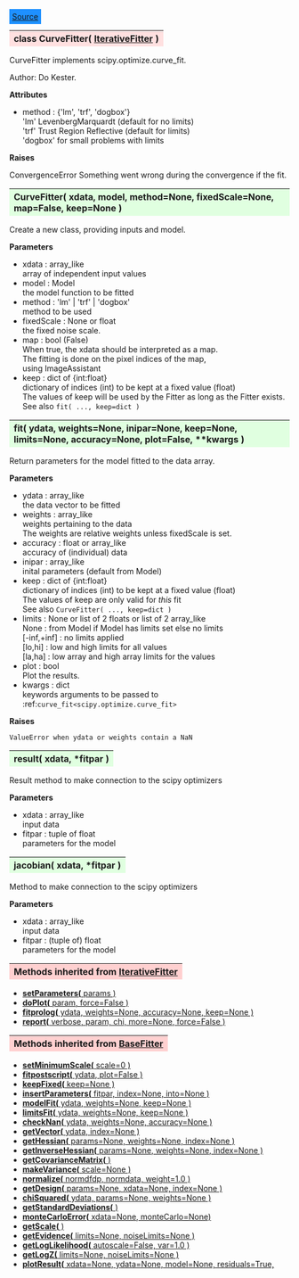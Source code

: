 ---
---

<div class="button">
  <span style="background-color: DodgerBlue; color: White;  border:5px solid DodgerBlue">
<a href=https://github.com/dokester/BayesicFitting/blob/master/BayesicFitting/source/CurveFitter.py target=_blank>Source</a></span></div>

<a name="CurveFitter"></a>
<table><thead style="background-color:#FFE0E0; width:100%"><tr><th style="text-align:left">
<strong>class CurveFitter(</strong> <a href="./IterativeFitter.html">IterativeFitter</a> )
</th></tr></thead></table>
<p>

CurveFitter implements scipy.optimize.curve_fit.

Author:      Do Kester.

<b>Attributes</b>

* method  :  {'lm', 'trf', 'dogbox'}<br>
    'lm'        LevenbergMarquardt (default for no limits)<br>
    'trf'       Trust Region Reflective (default for limits)<br>
    'dogbox'    for small problems with limits<br>

<b>Raises</b>

ConvergenceError    Something went wrong during the convergence if the fit.


<a name="CurveFitter"></a>
<table><thead style="background-color:#E0FFE0; width:100%"><tr><th style="text-align:left">
<strong>CurveFitter(</strong> xdata, model, method=None, fixedScale=None, map=False, keep=None )
</th></tr></thead></table>
<p>

Create a new class, providing inputs and model.

<b>Parameters</b>

* xdata  :  array_like<br>
    array of independent input values<br>
* model  :  Model<br>
    the model function to be fitted<br>
* method  :  'lm' | 'trf' | 'dogbox'<br>
    method to be used<br>
* fixedScale  :  None or float<br>
    the fixed noise scale.<br>
* map  :  bool (False)<br>
    When true, the xdata should be interpreted as a map.<br>
    The fitting is done on the pixel indices of the map,<br>
    using ImageAssistant<br>
* keep  :  dict of {int:float}<br>
    dictionary of indices (int) to be kept at a fixed value (float)<br>
    The values of keep will be used by the Fitter as long as the Fitter exists.<br>
    See also `fit( ..., keep=dict )`<br>


<a name="fit"></a>
<table><thead style="background-color:#E0FFE0; width:100%"><tr><th style="text-align:left">
<strong>fit(</strong> ydata, weights=None, inipar=None, keep=None, limits=None,
 accuracy=None, plot=False, **kwargs )
</th></tr></thead></table>
<p>

Return      parameters for the model fitted to the data array.

<b>Parameters</b>

* ydata  :  array_like<br>
    the data vector to be fitted<br>
* weights  :  array_like<br>
    weights pertaining to the data<br>
    The weights are relative weights unless fixedScale is set.<br>
* accuracy  :  float or array_like<br>
    accuracy of (individual) data<br>
* inipar  :  array_like<br>
    inital parameters (default from Model)<br>
* keep  :   dict of {int:float}<br>
    dictionary of indices (int) to be kept at a fixed value (float)<br>
    The values of keep are only valid for *this* fit<br>
    See also `CurveFitter( ..., keep=dict )`<br>
* limits  :  None or list of 2 floats or list of 2 array_like<br>
    None :        from Model if Model has limits set else no limits<br>
    [-inf,+inf] : no limits applied<br>
    [lo,hi] :     low and high limits for all values<br>
    [la,ha] :     low array and high array limits for the values<br>
* plot  :  bool<br>
    Plot the results.<br>
* kwargs  :  dict<br>
    keywords arguments to be passed to :ref:`curve_fit<scipy.optimize.curve_fit>`<br>

<b>Raises</b>

    ValueError when ydata or weights contain a NaN

<a name="result"></a>
<table><thead style="background-color:#E0FFE0; width:100%"><tr><th style="text-align:left">
<strong>result(</strong> xdata, *fitpar ) 
</th></tr></thead></table>
<p>

Result method to make connection to the scipy optimizers

<b>Parameters</b>

* xdata  :  array_like<br>
    input data<br>
* fitpar  :  tuple of float<br>
    parameters for the model

<a name="jacobian"></a>
<table><thead style="background-color:#E0FFE0; width:100%"><tr><th style="text-align:left">
<strong>jacobian(</strong> xdata, *fitpar ) 
</th></tr></thead></table>
<p>

Method to make connection to the scipy optimizers

<b>Parameters</b>

* xdata  :  array_like<br>
    input data<br>
* fitpar  :  (tuple of) float<br>
    parameters for the model

<table><thead style="background-color:#FFD0D0; width:100%"><tr><th style="text-align:left">
<strong>Methods inherited from</strong> <a href="./IterativeFitter.html">IterativeFitter</a></th></tr></thead></table>


* [<strong>setParameters(</strong> params )](./IterativeFitter.md#setParameters)
* [<strong>doPlot(</strong> param, force=False )](./IterativeFitter.md#doPlot)
* [<strong>fitprolog(</strong> ydata, weights=None, accuracy=None, keep=None ) ](./IterativeFitter.md#fitprolog)
* [<strong>report(</strong> verbose, param, chi, more=None, force=False ) ](./IterativeFitter.md#report)


<table><thead style="background-color:#FFD0D0; width:100%"><tr><th style="text-align:left">
<strong>Methods inherited from</strong> <a href="./BaseFitter.html">BaseFitter</a></th></tr></thead></table>


* [<strong>setMinimumScale(</strong> scale=0 ) ](./BaseFitter.md#setMinimumScale)
* [<strong>fitpostscript(</strong> ydata, plot=False ) ](./BaseFitter.md#fitpostscript)
* [<strong>keepFixed(</strong> keep=None ) ](./BaseFitter.md#keepFixed)
* [<strong>insertParameters(</strong> fitpar, index=None, into=None ) ](./BaseFitter.md#insertParameters)
* [<strong>modelFit(</strong> ydata, weights=None, keep=None )](./BaseFitter.md#modelFit)
* [<strong>limitsFit(</strong> ydata, weights=None, keep=None ) ](./BaseFitter.md#limitsFit)
* [<strong>checkNan(</strong> ydata, weights=None, accuracy=None )](./BaseFitter.md#checkNan)
* [<strong>getVector(</strong> ydata, index=None )](./BaseFitter.md#getVector)
* [<strong>getHessian(</strong> params=None, weights=None, index=None )](./BaseFitter.md#getHessian)
* [<strong>getInverseHessian(</strong> params=None, weights=None, index=None )](./BaseFitter.md#getInverseHessian)
* [<strong>getCovarianceMatrix(</strong> )](./BaseFitter.md#getCovarianceMatrix)
* [<strong>makeVariance(</strong> scale=None )](./BaseFitter.md#makeVariance)
* [<strong>normalize(</strong> normdfdp, normdata, weight=1.0 ) ](./BaseFitter.md#normalize)
* [<strong>getDesign(</strong> params=None, xdata=None, index=None )](./BaseFitter.md#getDesign)
* [<strong>chiSquared(</strong> ydata, params=None, weights=None )](./BaseFitter.md#chiSquared)
* [<strong>getStandardDeviations(</strong> )](./BaseFitter.md#getStandardDeviations)
* [<strong>monteCarloError(</strong> xdata=None, monteCarlo=None)](./BaseFitter.md#monteCarloError)
* [<strong>getScale(</strong> )](./BaseFitter.md#getScale)
* [<strong>getEvidence(</strong> limits=None, noiseLimits=None )](./BaseFitter.md#getEvidence)
* [<strong>getLogLikelihood(</strong> autoscale=False, var=1.0 ) ](./BaseFitter.md#getLogLikelihood)
* [<strong>getLogZ(</strong> limits=None, noiseLimits=None )](./BaseFitter.md#getLogZ)
* [<strong>plotResult(</strong> xdata=None, ydata=None, model=None, residuals=True,](./BaseFitter.md#plotResult)
